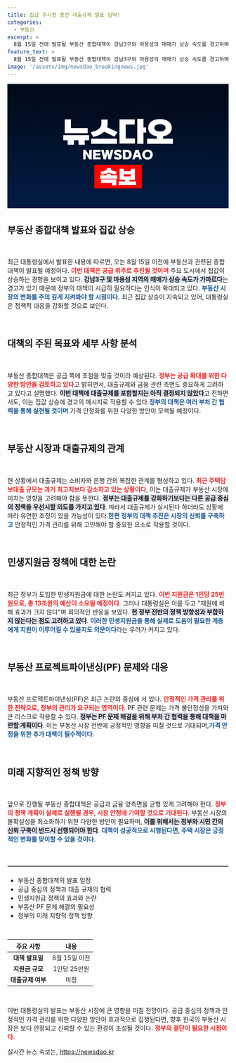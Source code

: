 ```yaml
---
title: 집값 주시한 용산 대출규제 발표 임박!
categories:
  - 부동산
excerpt: >
  8월 15일 전에 발표될 부동산 종합대책이 강남3구와 마용성의 매매가 상승 속도를 경고하며 공급 중심의 대안을 제시할 예정! 대출규제 검토 여부도 주목받고 있는 가운데, 민생지원금의 효과에 대한 비판이 이어지고 있다.
feature_text: >
  8월 15일 전에 발표될 부동산 종합대책이 강남3구와 마용성의 매매가 상승 속도를 경고하며 공급 중심의 대안을 제시할 예정! 대출규제 검토 여부도 주목받고 있는 가운데, 민생지원금의 효과에 대한 비판이 이어지고 있다.
image: '/assets/img/newsdao_breakingnews.jpg'
---
```


<p><img src="/assets/img/newsdao_breakingnews.jpg" alt="pcversion 속보" /></p>

<h2 data-ke-size="size26">부동산 종합대책 발표와 집값 상승</h2>

<p data-ke-size="size16">&nbsp;</p> 

<p>최근 대통령실에서 발표한 내용에 따르면, 오는 8월 15일 이전에 부동산과 관련된 종합대책이 발표될 예정이다. <b><span style="color: #ee2323;">이번 대책은 공급 위주로 추진될 것이며</span></b> 주요 도시에서 집값이 상승하는 경향을 보이고 있다. <b><span style="background-color: #21538527;">강남3구 및 마용성 지역의 매매가 상승 속도가 가파르다</span></b>는 경고가 있기 때문에 정부의 대책이 시급히 필요하다는 인식이 확대되고 있다. <b><span style="color: #1a5490;">부동산 시장의 변화를 주의 깊게 지켜봐야 할 시점이다.</span></b>  최근 집값 상승이 지속되고 있어, 대통령실은 정책적 대응을 강화할 것으로 보인다.</p>

<p data-ke-size="size16">&nbsp;</p> 

<h2 data-ke-size="size26">대책의 주된 목표와 세부 사항 분석</h2>

<p data-ke-size="size16">&nbsp;</p> 

<p>부동산 종합대책은 공급 쪽에 초점을 맞출 것이라 예상된다. <b><span style="color: #ee2323;">정부는 공급 확대를 위한 다양한 방안을 검토하고 있다</span></b>고 밝히면서, 대출규제와 금융 관련 측면도 중요하게 고려하고 있다고 설명했다. <b><span style="background-color: #21538527;">이번 대책에 대출규제를 포함할지는 아직 결정되지 않았다</span></b>고 전하면서도, 이는 집값 상승에 경고의 메시지로 작용할 수 있다.<b><span style="color: #1a5490;">정부의 대책은 여러 부처 간 협력을 통해 실현될 것이며</span></b> 가격 안정화를 위한 다양한 방안이 모색될 예정이다.</p>

<p data-ke-size="size16">&nbsp;</p> 

<h2 data-ke-size="size26">부동산 시장과 대출규제의 관계</h2>

<p data-ke-size="size16">&nbsp;</p> 

<p>현 상황에서 대출규제는 소비자와 은행 간의 복잡한 관계를 형성하고 있다. <b><span style="color: #ee2323;">최근 주택담보대출 규모는 과거 최고치보다 감소하고 있는 상황이다</span></b>, 이는 대출규제가 부동산 시장에 미치는 영향을 고려해야 함을 뜻한다. <b><span style="background-color: #21538527;">정부는 대출규제를 강화하기보다는 다른 공급 중심의 정책을 우선시할 의도를 가지고 있다</span></b>. 따라서 대출규제가 실시된다 하더라도 상황에 따라 유연한 조정이 있을 가능성이 있다.<b><span style="color: #1a5490;">한편 정부의 대책 추진은 시장의 신뢰를 구축하고</span></b> 안정적인 가격 관리를 위해 고민해야 할 중요한 요소로 작용할 것이다.</p>

<p data-ke-size="size16">&nbsp;</p> 

<h2 data-ke-size="size26">민생지원금 정책에 대한 논란</h2>

<p data-ke-size="size16">&nbsp;</p> 

<p>최근 정부가 도입한 민생지원금에 대한 논란도 커지고 있다. <b><span style="color: #ee2323;">이번 지원금은 1인당 25만원으로, 총 13조원의 예산이 소요될 예정이다</span></b>. 그러나 대통령실은 이를 두고 "재원에 비해 효과가 크지 않다"며 회의적인 반응을 보였다. <b><span style="background-color: #21538527;">현 정부 전반의 정책 방향성과 부합하지 않는다는 점도 고려하고 있다</span></b>. <b><span style="color: #1a5490;">이러한 민생지원금을 통해 실제로 도움이 필요한 계층에게 지원이 이루어질 수 있을지도 의문이다</span></b>라는 우려가 커지고 있다.</p>

<p data-ke-size="size16">&nbsp;</p> 

<h2 data-ke-size="size26">부동산 프로젝트파이낸싱(PF) 문제와 대응</h2>

<p data-ke-size="size16">&nbsp;</p> 

<p>부동산 프로젝트파이낸싱(PF)은 최근 논란의 중심에 서 있다. <b><span style="color: #ee2323;">안정적인 가격 관리를 위한 전략으로, 정부의 관리가 요구되는 영역이다</span></b>. PF 관련 문제는 가격 불안정성을 가져와 큰 리스크로 작용할 수 있다. <b><span style="background-color: #21538527;">정부는 PF 문제 해결을 위해 부처 간 협력을 통해 대책을 마련할 계획이다</span></b>. 이는 부동산 시장 전반에 긍정적인 영향을 미칠 것으로 기대되며,<b><span style="color: #1a5490;">가격 안정을 위한 추가 대책이 필수적이다</span></b>.</p>

<p data-ke-size="size16">&nbsp;</p> 

<h2 data-ke-size="size26">미래 지향적인 정책 방향</h2>

<p data-ke-size="size16">&nbsp;</p> 

<p>앞으로 진행될 부동산 종합대책은 공급과 금융 양측면을 균형 있게 고려해야 한다. <b><span style="color: #ee2323;">정부의 정책 계획이 실제로 실행될 경우, 시장 안정에 기여할 것으로 기대된다</span></b>. 부동산 시장의 불확실성을 최소화하기 위한 다양한 방안이 필요하며, <b><span style="background-color: #21538527;">이를 위해서는 정부와 시민 간의 신뢰 구축이 반드시 선행되어야 한다</span></b>. <b><span style="color: #1a5490;">대책이 성공적으로 시행된다면, 주택 시장은 긍정적인 변화를 맞이할 수 있을 것이다</span></b>. </p>

<p data-ke-size="size16">&nbsp;</p> 

<hr style="border: 1px solid #ccc; margin: 20px 0;"/>

<ul>
  <li>부동산 종합대책의 발표 일정</li>
  <li>공급 중심의 정책과 대출 규제의 협력</li>
  <li>민생지원금 정책의 효과와 논란</li>
  <li>부동산 PF 문제 해결의 필요성</li>
  <li>정부의 미래 지향적 정책 방향</li>
</ul> 

<p data-ke-size="size16">&nbsp;</p> 

<table style="width: 100%; border-collapse: collapse;">
  <thead>
    <tr>
      <th style="text-align: center; height: 17px;"><b>주요 사항</b></th>
      <th style="text-align: center; height: 17px;"><b>내용</b></th>
    </tr>
  </thead>
  <tbody>
    <tr>
      <td style="text-align: center; height: 17px;"><b>대책 발표일</b></td>
      <td style="text-align: center; height: 17px;">8월 15일 이전</td>
    </tr>
    <tr>
      <td style="text-align: center; height: 17px;"><b>지원금 규모</b></td>
      <td style="text-align: center; height: 17px;">1인당 25만원</td>
    </tr>
    <tr>
      <td style="text-align: center; height: 17px;"><b>대출규제 여부</b></td>
      <td style="text-align: center; height: 17px;">미정</td>
    </tr>
  </tbody>
</table> 

<p data-ke-size="size16">&nbsp;</p> 

<p>이번 대통령실의 발표는 부동산 시장에 큰 영향을 미칠 전망이다. 공급 중심의 정책과 안정적인 가격 관리를 위한 다양한 방안이 효과적으로 집행된다면, 향후 한국의 부동산 시장은 보다 안정되고 신뢰할 수 있는 환경이 조성될 것이다. <b><span style="color: #ee2323;">정부의 결단이 필요한 시점이다.</span></b></p>
실시간 뉴스 속보는, <a href="https://newsdao.kr" rel="dofollow">https://newsdao.kr</a>


